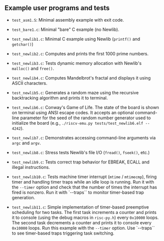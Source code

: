## Example user programs and tests

- `test_asm1.S`: Minimal assembly example with exit code.
  
- `test_bare1.c`:  Minimal "bare" C example (no Newlib).
  
- `test_newlib1.c`: Minimal C example using Newlib (`printf()` and `getchar()`)
  
- `test_newlib2.c`: Computes and prints the first 1000 prime numbers.
  
- `test_newlib3.c`: Tests dynamic memory allocation with Newlib's `malloc()` and `free()`.
  
- `test_newlib4.c`: Computes Mandelbrot's fractal and displays it using ASCII characters.
  
- `test_newlib5.c`: Generates a random maze using the recursive backtracking algorithm and prints it to terminal.
  
- `test_newlib6.c`: Conway's Game of Life. The state of the board is shown on terminal using ANSI escape codes. It accepts an optional command-line parameter for the seed of the random number generator used to initialize the board (e.g., `./riscv-emu.py tests/test_newlib6.elf -- 4242`).
  
- `test_newlib7.c`: Demonstrates accessing command-line arguments via `argc` and `argv`.
  
- `test_newlib8.c`: Stress tests Newlib's file I/O (`fread()`, `fseek()`, etc.)
  
- `test_newlib9.c`: Tests correct trap behavior for EBREAK, ECALL and illegal instructions.
  
- `test_newlib10.c`: Tests machine timer interrupt (`mtime` / `mtimecmp`), firing timer and handling timer traps while an idle loop is running. Run it with the `--timer` option and check that the number of times the interrupt has fired is nonzero. Run it with `--traps`` to monitor timer-based trap generation.
  
- `test_newlib11.c`: Simple implementation of timer-based preemptive scheduling for two tasks. The first task increments a counter and prints it to console (using the debug macros in `risc-py.h`) every `0x10000` loops. The second task decrements a counter and prints it to console every `0x10000` loops. Run this example with the `--timer` option. Use `--traps`` to see timer-based traps triggering task switching.

